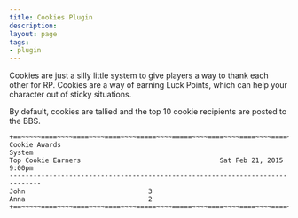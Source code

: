 ```yaml
---
title: Cookies Plugin
description:
layout: page
tags: 
- plugin
---
```


Cookies are just a silly little system to give players a way to thank each other for RP.  Cookies are a way of earning Luck Points, which can help your character out of sticky situations.

By default, cookies are tallied and the top 10 cookie recipients are posted to the BBS.

    +==~~~~~====~~~~====~~~~====~~~~=====~~~~=====~~~~====~~~~====~~~~====~~~~~==+
    Cookie Awards                                                          System
    Top Cookie Earners                                   Sat Feb 21, 2015  9:00pm
    ------------------------------------------------------------------------------
    John                               3
    Anna                               2
    +==~~~~~====~~~~====~~~~====~~~~=====~~~~=====~~~~====~~~~====~~~~====~~~~~==+